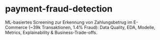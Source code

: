 # payment-fraud-detection
ML-basiertes Screening zur Erkennung von Zahlungsbetrug im E-Commerce (~39k Transaktionen, 1.4% Fraud): Data Quality, EDA, Modelle, Metrics, Explainability &amp; Business-Trade-offs.

